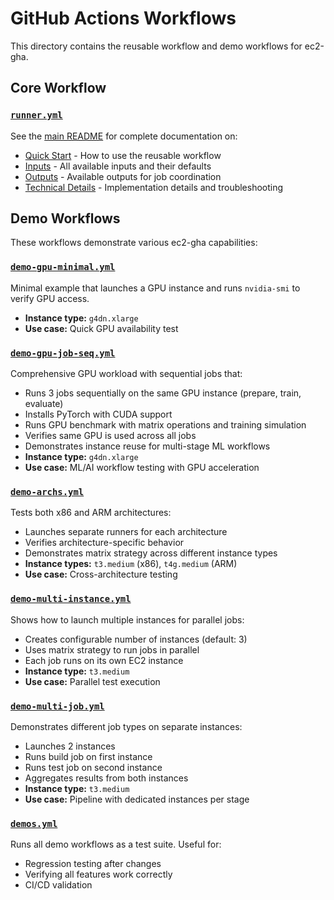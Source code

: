 # GitHub Actions Workflows

This directory contains the reusable workflow and demo workflows for ec2-gha.

## Core Workflow

### [`runner.yml`](runner.yml)

See the [main README](../../README.md) for complete documentation on:
- [Quick Start](../../README.md#quick-start) - How to use the reusable workflow
- [Inputs](../../README.md#inputs) - All available inputs and their defaults
- [Outputs](../../README.md#outputs) - Available outputs for job coordination
- [Technical Details](../../README.md#technical) - Implementation details and troubleshooting

## Demo Workflows

These workflows demonstrate various ec2-gha capabilities:

### [`demo-gpu-minimal.yml`](demo-gpu-minimal.yml)
Minimal example that launches a GPU instance and runs `nvidia-smi` to verify GPU access.
- **Instance type:** `g4dn.xlarge`
- **Use case:** Quick GPU availability test

### [`demo-gpu-job-seq.yml`](demo-gpu-job-seq.yml)
Comprehensive GPU workload with sequential jobs that:
- Runs 3 jobs sequentially on the same GPU instance (prepare, train, evaluate)
- Installs PyTorch with CUDA support
- Runs GPU benchmark with matrix operations and training simulation
- Verifies same GPU is used across all jobs
- Demonstrates instance reuse for multi-stage ML workflows
- **Instance type:** `g4dn.xlarge`
- **Use case:** ML/AI workflow testing with GPU acceleration

### [`demo-archs.yml`](demo-archs.yml)
Tests both x86 and ARM architectures:
- Launches separate runners for each architecture
- Verifies architecture-specific behavior
- Demonstrates matrix strategy across different instance types
- **Instance types:** `t3.medium` (x86), `t4g.medium` (ARM)
- **Use case:** Cross-architecture testing

### [`demo-multi-instance.yml`](demo-multi-instance.yml)
Shows how to launch multiple instances for parallel jobs:
- Creates configurable number of instances (default: 3)
- Uses matrix strategy to run jobs in parallel
- Each job runs on its own EC2 instance
- **Instance type:** `t3.medium`
- **Use case:** Parallel test execution

### [`demo-multi-job.yml`](demo-multi-job.yml)
Demonstrates different job types on separate instances:
- Launches 2 instances
- Runs build job on first instance
- Runs test job on second instance
- Aggregates results from both instances
- **Instance type:** `t3.medium`
- **Use case:** Pipeline with dedicated instances per stage

### [`demos.yml`](demos.yml)
Runs all demo workflows as a test suite. Useful for:
- Regression testing after changes
- Verifying all features work correctly
- CI/CD validation

